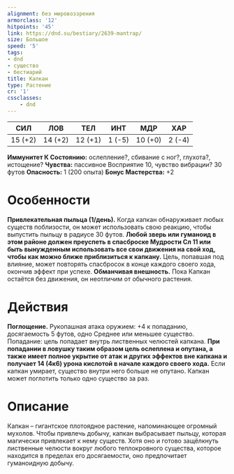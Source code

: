 ```yaml
---
alignment: без мировоззрения
armorclass: '12'
hitpoints: '45'
link: https://dnd.su/bestiary/2639-mantrap/
size: Большое
speed: '5'
tags:
- dnd
- существо
- бестиарий
title: Капкан
type: Растение
cr: '1'
cssclasses:
    - dnd
---
```



| СИЛ | ЛОВ | ТЕЛ | ИНТ | МДР | ХАР |
|---|---|---|---|---|---|
| 15 (+2) | 14 (+2) | 12 (+1) | 1 (-5) | 10 (+0) | 2 (-4) |
**Иммунитет К Состоянию:** ослепление?, сбивание с ног?, глухота?, истощение?
**Чувства:** пассивное Восприятие 10, чувство вибрации? 30 футов
**Опасность:** 1 (200 опыта)
**Бонус Мастерства:** +2


# Особенности
**Привлекательная пыльца (1/день).** Когда капкан обнаруживает любых существ поблизости, он может использовать свою реакцию, чтобы выпустить пыльцу в радиусе 30 футов.
**Любой зверь или гуманоид в этом районе должен преуспеть в спасброске Мудрости Сл 11 или быть вынужденным использовать все свои движения на свой ход, чтобы как можно ближе приблизиться к капкану.** Цель, попавшая под влияние, может повторять спасбросок в конце каждого своего хода, окончив эффект при успехе.
**Обманчивая внешность.** Пока Капкан остаётся без движения, он неотличим от обычного растения.


# Действия
**Поглощение.** Рукопашная атака оружием: +4 к попаданию, досягаемость 5 футов, одно Среднее или меньшее существо. Попадание: цель попадает внутрь лиственных челюстей капкана.
**При попадании в ловушку таким образом цель ослеплена и опутана, а также имеет полное укрытие от атак и других эффектов вне капкана и получает 14 (4к6) урона кислотой в начале каждого своего хода.** Если капкан умирает, существо внутри него больше не опутано. Капкан может поглотить только одно существо за раз.


# Описание
Капкан – гигантское плотоядное растение, напоминающее огромный мухолов. Чтобы привлечь добычу, капкан выбрасывает пыльцу, которая магически привлекает к нему существ. Хотя оно и готово защёлкнуть лиственные челюсти вокруг любого теплокровного существа, которое находится в пределах его досягаемости, оно предпочитает гуманоидную добычу.